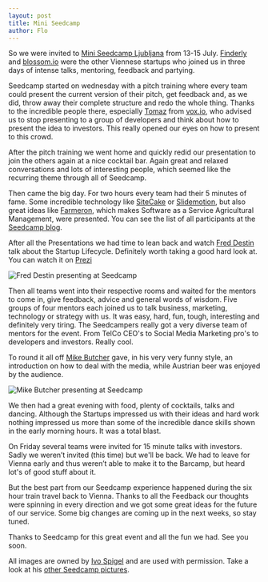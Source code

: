 ```yaml
---
layout: post
title: Mini Seedcamp
author: Flo
---
```


So we were invited to [Mini Seedcamp Ljubljana](http://www.seedcamp.com/events/msc-ljubljana-2011) from 13-15 July. [Finderly](http://finderly.com/) and [blossom.io](http://blossom.io/) were the other Viennese startups who joined us in three days of intense talks, mentoring, feedback and partying.

Seedcamp started on wednesday with a pitch training where every team could present the current version of their pitch, get feedback and, as we did, throw away their complete structure and redo the whole thing. Thanks to the incredible people there, especially [Tomaz](https://twitter.com/#!/tomazstolfa) from [vox.io](http://vox.io), who advised us to stop presenting to a group of developers and think about how to present the idea to investors. This really opened our eyes on how to present to this crowd.

After the pitch training we went home and quickly redid our presentation to join the others again at a nice cocktail bar. Again great and relaxed conversations and lots of interesting people, which seemed like the recurring theme through all of Seedcamp.

Then came the big day. For two hours every team had their 5 minutes of fame. Some incredible technology like [SiteCake](http://sitecake.com/) or [Slidemotion](http://www.slidemotion.com/), but also great ideas like [Farmeron](http://farmeron.com/), which makes Software as a Service Agricultural Management, were presented. You can see the list of all participants at the [Seedcamp blog](http://bit.ly/ngWV8l).

After all the Presentations we had time to lean back and watch [Fred Destin](https://twitter.com/#!/fdestin) talk about the Startup Lifecycle. Definitely worth taking a good hard look at. You can watch it on [Prezi](http://bit.ly/p6bI3a)

![Fred Destin presenting at Seedcamp](http://railsonfire.github.com/images/seedcamp/Destin.jpg)

Then all teams went into their respective rooms and waited for the mentors to come in, give feedback, advice and general words of wisdom. Five groups of four mentors each joined us to talk business, marketing, technology or strategy with us. It was easy, hard, fun, tough, interesting and definitely very tiring. The Seedcampers really got a very diverse team of mentors for the event. From TelCo CEO's to Social Media Marketing pro's to developers and investors. Really cool.

To round it all off [Mike Butcher](http://mbites.com/) gave, in his very very funny style, an introduction on how to deal with the media, while Austrian beer was enjoyed by the audience.

![Mike Butcher presenting at Seedcamp](http://railsonfire.github.com/images/seedcamp/Butcher.jpg)

We then had a great evening with food, plenty of cocktails, talks and dancing. Although the Startups impressed us with their ideas and hard work nothing impressed us more than some of the incredible dance skills shown in the early morning hours. It was a total blast.

On Friday several teams were invited for 15 minute talks with investors. Sadly we weren’t invited (this time) but we'll be back. We had to leave for Vienna early and thus weren’t able to make it to the Barcamp, but heard lot's of good stuff about it.

But the best part from our Seedcamp experience happened during the six hour train travel back to Vienna. Thanks to all the Feedback our thoughts were spinning in every direction and we got some great ideas for the future of our service. Some big changes are coming up in the next weeks, so stay tuned.

Thanks to Seedcamp for this great event and all the fun we had. See you soon.

All images are owned by [Ivo Spigel](https://twitter.com/#!/ivospigel) and are used with permission. Take a look at his [other Seedcamp pictures](http://www.zangzing.com/ivospigel/seedcamp-barcamp-ljubljana/photos).